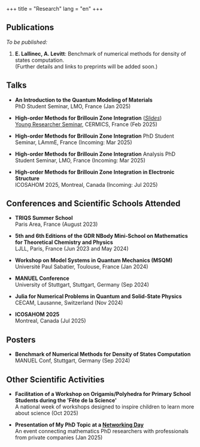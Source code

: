 +++
title = "Research"
lang = "en"
+++

## Publications

*To be published:*  
1. **E. Lallinec, A. Levitt**: Benchmark of numerical methods for density of states computation.  
   (Further details and links to preprints will be added soon.)

## Talks
* **An Introduction to the Quantum Modeling of Materials**  
  PhD Student Seminar, LMO, France (Jan 2025)  
  
* **High-order Methods for Brillouin Zone Integration** (*[Slides](/slides-cermics.pdf)*) \
  [Young Researcher Seminar](https://cermics-lab.enpc.fr/seminaires/young-researchers-seminar/), CERMICS, France (Feb 2025)  
  
* **High-order Methods for Brillouin Zone Integration** 
  PhD Student Seminar, LAmmE, France (Incoming: Mar 2025)  

* **High-order Methods for Brillouin Zone Integration** 
  Analysis PhD Student Seminar, LMO, France (Incoming: Mar 2025)

* **High-order Methods for Brillouin Zone Integration in Electronic Structure**  
  ICOSAHOM 2025, Montreal, Canada (Incoming: Jul 2025)  

## Conferences and Scientific Schools Attended
* **TRIQS Summer School**  
  Paris Area, France (August 2023)

* **5th and 6th Editions of the GDR NBody Mini-School on Mathematics for Theoretical Chemistry and Physics**  
  LJLL, Paris, France (Jun 2023 and May 2024)

* **Workshop on Model Systems in Quantum Mechanics (MSQM)**  
  Université Paul Sabatier, Toulouse, France (Jan 2024)

* **MANUEL Conference**  
  University of Stuttgart, Stuttgart, Germany (Sep 2024)

* **Julia for Numerical Problems in Quantum and Solid-State Physics**  
  CECAM, Lausanne, Switzerland (Nov 2024)

* **ICOSAHOM 2025**  
  Montreal, Canada (Jul 2025)

## Posters
* **Benchmark of Numerical Methods for Density of States Computation**  
  MANUEL Conf, Stuttgart, Germany (Sep 2024)

## Other Scientific Activities
* **Facilitation of a Workshop on Origamis/Polyhedra for Primary School Students during the 'Fête de la Science'**  
  A national week of workshops designed to inspire children to learn more about science (Oct 2025)

* **Presentation of My PhD Topic at a [Networking Day](https://fondation-hadamard.fr/fr/evenements/les-rencontres-mathtech/)**  
  An event connecting mathematics PhD researchers with professionals from private companies (Jan 2025)
